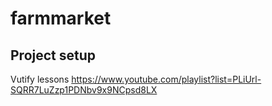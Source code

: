 # farmmarket

## Project setup

Vutify lessons
https://www.youtube.com/playlist?list=PLiUrl-SQRR7LuZzp1PDNbv9x9NCpsd8LX

